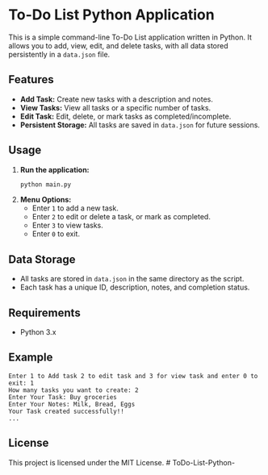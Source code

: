 # To-Do List Python Application

This is a simple command-line To-Do List application written in Python. It allows you to add, view, edit, and delete tasks, with all data stored persistently in a `data.json` file.

## Features
- **Add Task:** Create new tasks with a description and notes.
- **View Tasks:** View all tasks or a specific number of tasks.
- **Edit Task:** Edit, delete, or mark tasks as completed/incomplete.
- **Persistent Storage:** All tasks are saved in `data.json` for future sessions.

## Usage
1. **Run the application:**
   ```sh
   python main.py
   ```
2. **Menu Options:**
   - Enter `1` to add a new task.
   - Enter `2` to edit or delete a task, or mark as completed.
   - Enter `3` to view tasks.
   - Enter `0` to exit.

## Data Storage
- All tasks are stored in `data.json` in the same directory as the script.
- Each task has a unique ID, description, notes, and completion status.

## Requirements
- Python 3.x

## Example
```
Enter 1 to Add task 2 to edit task and 3 for view task and enter 0 to exit: 1
How many tasks you want to create: 2
Enter Your Task: Buy groceries
Enter Your Notes: Milk, Bread, Eggs
Your Task created successfully!!
...
```

## License
This project is licensed under the MIT License.
#   T o D o - L i s t - P y t h o n -  
 